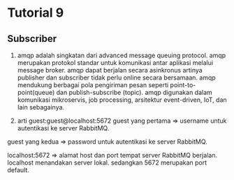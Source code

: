 # Tutorial 9
## Subscriber 
1. amqp adalah singkatan dari advanced message queuing protocol. amqp merupakan protokol standar untuk komunikasi antar aplikasi melalui message broker. amqp dapat berjalan secara asinkronus artinya publisher dan subscriber tidak perlu online secara bersamaan. amqp mendukung berbagai pola pengiriman pesan seperti point-to-point(queue) dan publish-subscribe (topic). amqp digunakan dalam komunikasi mikroservis, job processing, arsitektur event-driven, IoT, dan lain sebagainya.

2. arti guest:guest@localhost:5672
guest yang pertama => username untuk autentikasi ke server RabbitMQ. 

guest yang kedua => password untuk autentikasi ke server RabbitMQ. 

localhost:5672 => alamat host dan port tempat server RabbitMQ berjalan. localhost menandakan server lokal. sedangkan 5672 merupakan port default. 